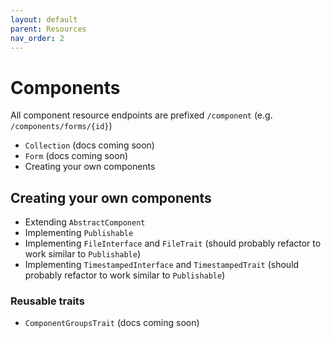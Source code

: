 ```yaml
---
layout: default
parent: Resources
nav_order: 2
---
```

# Components
All component resource endpoints are prefixed `/component` (e.g. `/components/forms/{id}`)

- `Collection` (docs coming soon)
- `Form` (docs coming soon)
- Creating your own components

## Creating your own components
- Extending `AbstractComponent`
- Implementing `Publishable`
- Implementing `FileInterface` and `FileTrait` (should probably refactor to work similar to `Publishable`)
- Implementing `TimestampedInterface` and `TimestampedTrait` (should probably refactor to work similar to `Publishable`)

### Reusable traits
- `ComponentGroupsTrait` (docs coming soon)
